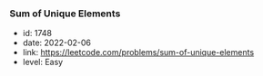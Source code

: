 ### Sum of Unique Elements

* id: 1748
* date: 2022-02-06
* link: https://leetcode.com/problems/sum-of-unique-elements
* level: Easy
